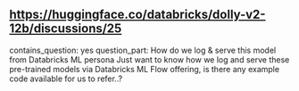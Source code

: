 ## https://huggingface.co/databricks/dolly-v2-12b/discussions/25

contains_question: yes
question_part: How do we log & serve this model from Databricks ML persona
Just want to know how we log and serve these pre-trained models via Databricks ML Flow offering, is there any example code available for us to refer..?